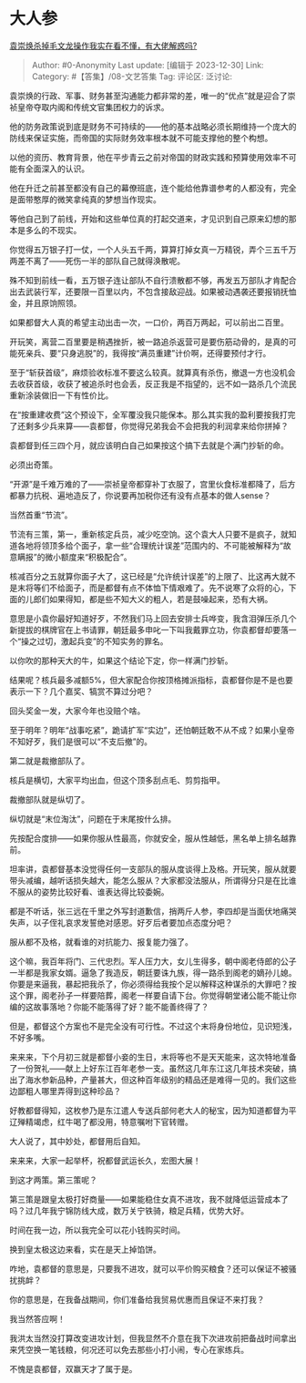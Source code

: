 # 大人参
[袁崇焕杀掉毛文龙操作我实在看不懂，有大佬解惑吗?](https://www.zhihu.com/question/616941624/answer/3344001969)

> Author: #0-Anonymity
> Last update: [编辑于 2023-12-30]
> Link:
> Category: #【答集】/08-文艺答集 
> Tag:
> 评论区:
> 泛讨论:

袁崇焕的行政、军事、财务甚至沟通能力都非常的差，唯一的“优点”就是迎合了崇祯皇帝夺取内阁和传统文官集团权力的诉求。

他的防务政策说到底是财务不可持续的——他的基本战略必须长期维持一个庞大的防线来保证实施，而帝国的实际财务效率根本就不可能支撑他的整个构想。

以他的资历、教育背景，他在平步青云之前对帝国的财政实践和预算使用效率不可能有全面深入的认识。

他在升迁之前甚至都没有自己的幕僚班底，连个能给他靠谱参考的人都没有，完全是面带憨厚的微笑拿纯真的梦想当作现实。

等他自己到了前线，开始和这些单位真的打起交道来，才见识到自己原来幻想的那本是多么的不现实。

你觉得五万银子打一仗，一个人头五千两，算算打掉女真一万精锐，弄个三五千万两差不离了——死伤一半的部队自己就得涣散呢。

殊不知到前线一看，五万银子连让部队不自行溃散都不够，再发五万部队才肯配合出去武装行军，还要限一百里以内，不包含接敌迎战。如果被动遇袭还要报销抚恤金，并且原饷照领。

如果都督大人真的希望主动出击一次，一口价，两百万两起，可以前出二百里。

开玩笑，离营二百里要是稍遇挫折，被一路追杀返营可是要伤筋动骨的，是真的可能死亲兵、要“只身逃脱”的，我得按“满员重建”计价啊，还得要预付才行。

至于“斩获首级”，麻烦验收标准不要这么较真。就算真有杀伤，撤退一方也没机会去收获首级，收获了被追杀时也会丢，反正我是不指望的，远不如一路杀几个流民重新涂装做旧一下有性价比。

在“按重建收费”这个预设下，全军覆没我只能保本。那么其实我的盈利要按我打完了还剩多少兵来算——袁都督，你觉得兄弟我会不会把我的利润拿来给你拼掉？

袁都督到任三四个月，就应该明白自己如果按这个搞下去就是个满门抄斩的命。

必须出奇策。

“开源”是千难万难的了——崇祯皇帝都穿补丁衣服了，宫里伙食标准都降了，后方都暴力抗税、遍地造反了，你说要再加税你还有没有点基本的做人sense？

当然首重“节流”。

节流有三策，第一，重新核定兵员，减少吃空饷。这个袁大人只要不是疯子，就知道各地将领顶多给个面子，拿一些“合理统计误差”范围内的、不可能被解释为“故意瞒报”的微小额度来“积极配合”。

核减百分之五就算你面子大了，这已经是“允许统计误差”的上限了、比这再大就不是末将等们不给面子，而是都督有点不体恤下情艰难了。先不说寒了众将的心，下面的儿郎们如果得知，都是些不知大义的粗人，若是鼓噪起来，恐有大祸。

意思是小袁你最好知道好歹，不然我们马上回去安排士兵哗变，我含泪弹压杀几个新提拔的棋牌官在上书请罪，朝廷最多申叱一下叫我戴罪立功，你袁都督却要落一个“操之过切，激起兵变”的不知实务的罪名。

以你吹的那种天大的牛，如果这个结论下定，你一样满门抄斩。

结果呢？核兵最多减额5%，但大家配合你按顶格摊派指标，袁都督你是不是也要表示一下？几个嘉奖、犒赏不算过分吧？

回头奖金一发，大家今年也没赔个啥。

至于明年？明年“战事吃紧”，跪请扩军“实边”，还怕朝廷敢不从不成？如果小皇帝不知好歹，我们是很可以“不支后撤”的。

第二就是裁撤部队了。

核兵是横切，大家平均出血，但这个顶多刮点毛、剪剪指甲。

裁撤部队就是纵切了。

纵切就是“末位淘汰”，问题在于末尾按什么排。

先按配合度排——如果你服从性最高，你就安全，服从性越低，黑名单上排名越靠前。

坦率讲，袁都督基本没觉得任何一支部队的服从度谈得上及格。开玩笑，服从就要带头减编，越听话损失越大，能怎么服从？大家都没法服从，所谓得分只是在比谁不服从的姿势比较好看、谁表达得比较委婉。

都是不听话，张三远在千里之外写封道歉信，捎两斤人参，李四却是当面伏地痛哭失声，以子侄礼哀求发誓绝对感恩。好歹后者要加点态度分吧？

服从都不及格，就看谁的对抗能力、报复能力强了。

这个嘛，我百年将门、三代忠烈。军人压力大，女儿生得多，朝中阁老侍郎的公子一半都是我家女婿。逼急了我造反，朝廷要诛九族，得一路杀到阁老的嫡孙儿媳。你要是来逼我，暴起把我杀了，你必须得给我按个足以解释这种谋杀的大罪吧？按这个罪，阁老孙子一样要陪葬，阁老一样要自请下台。你觉得朝堂诸公能不能让你编的这故事落地？你能不能落得了好？能不能善终得了？

但是，都督这个方案也不是完全没有可行性。不过这个末将身份地位，见识短浅，不好多嘴。

来来来，下个月初三就是都督小妾的生日，末将等也不是天天能来，这次特地准备了一份贺礼——献上上好东江百年老参一支。虽然这几年东江这几年技术突破，搞出了海水参新品种，产量甚大，但这种百年级别的精品还是难得一见的。我们这些边鄙粗人哪里弄得到这种珍品？

好教都督得知，这枚参乃是东江遣人专送兵部何老大人的秘宝，因为知道都督为平辽殚精竭虑，红牛喝了都没用，特意嘱咐下官转赠。

大人说了，其中妙处，都督用后自知。

来来来，大家一起举杯，祝都督武运长久，宏图大展！

到这才两策。第三策呢？

第三策是跟皇太极打好商量——如果能稳住女真不进攻，我不就降低运营成本了吗？过几年我宁锦防线大成，数万关宁铁骑，粮足兵精，优势大好。

时间在我一边，所以我完全可以花小钱购买时间。

换到皇太极这边来看，实在是天上掉馅饼。

咋地，袁都督的意思是，只要我不进攻，就可以平价购买粮食？还可以保证不被骚扰挑衅？

你的意思是，在我备战期间，你们准备给我贸易优惠而且保证不来打我？

我当然答应啊！

我洪太当然没打算改变进攻计划，但我显然不介意在我下次进攻前把备战时间拿出来凭空换一笔钱粮，何况还可以免去那些小打小闹，专心在家练兵。

不愧是袁都督，双赢天才了属于是。
